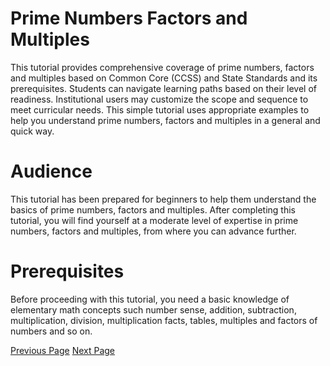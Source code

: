 # Prime Numbers Factors and Multiples
This tutorial provides comprehensive coverage of prime numbers, factors and multiples based on Common Core (CCSS) and State Standards and its prerequisites. Students can navigate learning paths based on their level of readiness. Institutional users may customize the scope and sequence to meet curricular needs. This simple tutorial uses appropriate examples to help you understand prime numbers, factors and multiples in a general and quick way.

# Audience
This tutorial has been prepared for beginners to help them understand the basics of prime numbers, factors and multiples. After completing this tutorial, you will find yourself at a moderate level of expertise in prime numbers, factors and multiples, from where you can advance further.

# Prerequisites
Before proceeding with this tutorial, you need a basic knowledge of elementary math concepts such number sense, addition, subtraction, multiplication, division, multiplication facts, tables, multiples and factors of numbers and so on.


[Previous Page](../prime_numbers_factors_and_multiples/index.md) [Next Page](../prime_numbers_factors_and_multiples/even_and_odd_numbers.md) 

